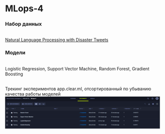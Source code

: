 # MLops-4
### Набор данных 
<br /> [Natural Language Processing with Disaster Tweets](https://www.kaggle.com/competitions/nlp-getting-started/overview)

### Модели 
<br /> Logistic Regression, Support Vector Machine, Random Forest, Gradient Boosting

<br /> Трекинг экспериментов app.clear.ml, отсортированный по убыванию качества работы моделей
![Трекинг экспериментов app.clear.ml, отсортированный по убыванию качества работы моделей](https://github.com/m8ncat/MLops-4/blob/main/ClearML.png)

